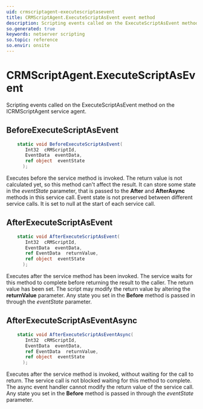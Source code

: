 ```yaml
---
uid: crmscriptagent-executescriptasevent
title: CRMScriptAgent.ExecuteScriptAsEvent event method
description: Scripting events called on the ExecuteScriptAsEvent method on the CRMScriptAgent service agent.
so.generated: true
keywords: netserver scripting
so.topic: reference
so.envir: onsite
---
```

# CRMScriptAgent.ExecuteScriptAsEvent

Scripting events called on the <see cref='M:ICRMScriptAgent.ExecuteScriptAsEvent'>ExecuteScriptAsEvent</see> method on the <see cref='ICRMScriptAgent'>ICRMScriptAgent</see>  service agent.

## BeforeExecuteScriptAsEvent
```cs
    static void BeforeExecuteScriptAsEvent(
       Int32  cRMScriptId,
       EventData  eventData,
       ref object  eventState
      );
```
Executes before the service method is invoked.
The return value is not calculated yet, so this method can't affect the result.
It can store some state in the *eventState* parameter, that is passed to the **After** and **AfterAsync** methods in this service call.
Event state is not preserved between different service calls. It is set to null at the start of each service call.
## AfterExecuteScriptAsEvent
```cs
    static void AfterExecuteScriptAsEvent(
       Int32  cRMScriptId,
       EventData  eventData,
       ref EventData  returnValue,
       ref object  eventState
      );
```
Executes after the service method has been invoked. The service waits for this method to complete before returning the result to the caller.
The return value has been set. The script may modify the return value by altering the **returnValue** parameter.
Any state you set in the **Before** method is passed in through the *eventState* parameter.
## AfterExecuteScriptAsEventAsync
```cs
    static void AfterExecuteScriptAsEventAsync(
       Int32  cRMScriptId,
       EventData  eventData,
       ref EventData  returnValue,
       ref object  eventState
      );
```
Executes after the service method is invoked, without waiting for the call to return.
The service call is not blocked waiting for this method to complete.
The async event handler cannot modify the return value of the service call.
Any state you set in the **Before** method is passed in through the *eventState* parameter.

